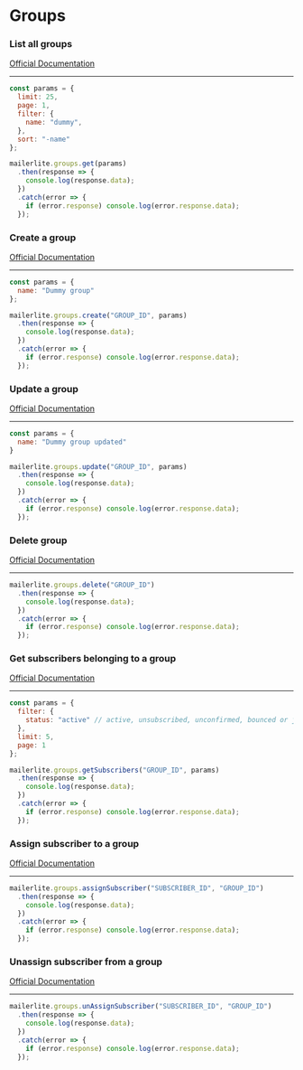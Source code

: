 # Groups


### List all groups
[Official Documentation](https://developers.mailerlite.com/docs/groups.html#list-all-groups)

---
```javascript
const params = {
  limit: 25,
  page: 1,
  filter: {
    name: "dummy",
  },
  sort: "-name"
};

mailerlite.groups.get(params)
  .then(response => {
    console.log(response.data);
  })
  .catch(error => {
    if (error.response) console.log(error.response.data);
  });
```

### Create a group
[Official Documentation](https://developers.mailerlite.com/docs/groups.html#create-a-group)

---
```javascript
const params = {
  name: "Dummy group"
};

mailerlite.groups.create("GROUP_ID", params)
  .then(response => {
    console.log(response.data);
  })
  .catch(error => {
    if (error.response) console.log(error.response.data);
  });
```

### Update a group
[Official Documentation](https://developers.mailerlite.com/docs/groups.html#update-a-group)

---
```javascript
const params = {
  name: "Dummy group updated"
}

mailerlite.groups.update("GROUP_ID", params)
  .then(response => {
    console.log(response.data);
  })
  .catch(error => {
    if (error.response) console.log(error.response.data);
  });
```

### Delete group
[Official Documentation](https://developers.mailerlite.com/docs/groups.html#delete-group)

---
```javascript
mailerlite.groups.delete("GROUP_ID")
  .then(response => {
    console.log(response.data);
  })
  .catch(error => {
    if (error.response) console.log(error.response.data);
  });
```

### Get subscribers belonging to a group
[Official Documentation](https://developers.mailerlite.com/docs/groups.html#get-subscribers-belonging-to-a-group)

---
```javascript
const params = {
  filter: {
    status: "active" // active, unsubscribed, unconfirmed, bounced or junk
  },
  limit: 5,
  page: 1
};

mailerlite.groups.getSubscribers("GROUP_ID", params)
  .then(response => {
    console.log(response.data);
  })
  .catch(error => {
    if (error.response) console.log(error.response.data);
  });
```

### Assign subscriber to a group
[Official Documentation](https://developers.mailerlite.com/docs/groups.html#assign-subscriber-to-a-group)

---
```javascript
mailerlite.groups.assignSubscriber("SUBSCRIBER_ID", "GROUP_ID")
  .then(response => {
    console.log(response.data);
  })
  .catch(error => {
    if (error.response) console.log(error.response.data);
  });
```

### Unassign subscriber from a group
[Official Documentation](https://developers.mailerlite.com/docs/groups.html#unassign-subscriber-from-a-group)

---
```javascript
mailerlite.groups.unAssignSubscriber("SUBSCRIBER_ID", "GROUP_ID")
  .then(response => {
    console.log(response.data);
  })
  .catch(error => {
    if (error.response) console.log(error.response.data);
  });
```
